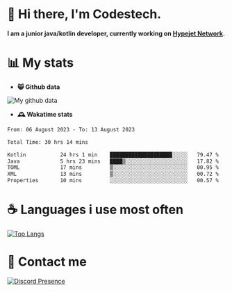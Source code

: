 # 👋 Hi there, I'm Codestech.
**I am a junior java/kotlin developer, currently working on [Hypejet Network](https://github.com/Hypejet).**

# 📊 My stats
- **😸 Github data**

![My github data](https://github-readme-stats.vercel.app/api?username=Codestech1&count_private=true&include_all_commits=true&theme=codeSTACKr)

- **🕰️ Wakatime stats**
<!--START_SECTION:waka-->

```txt
From: 06 August 2023 - To: 13 August 2023

Total Time: 30 hrs 14 mins

Kotlin           24 hrs 1 min    ████████████████████░░░░░   79.47 %
Java             5 hrs 23 mins   ████▒░░░░░░░░░░░░░░░░░░░░   17.82 %
TOML             17 mins         ▒░░░░░░░░░░░░░░░░░░░░░░░░   00.95 %
XML              13 mins         ▒░░░░░░░░░░░░░░░░░░░░░░░░   00.72 %
Properties       10 mins         ░░░░░░░░░░░░░░░░░░░░░░░░░   00.57 %
```

<!--END_SECTION:waka-->

# ☕ Languages i use most often
[![Top Langs](https://github-readme-stats.vercel.app/api/top-langs/?username=Codestech1&layout=compact&langs_count=8&exclude_repo=window5000.github.io&theme=codeSTACKr)](https://github.com/anuraghazra/github-readme-stats)

# 💬 Contact me
[![Discord Presence](https://lanyard.cnrad.dev/api/650718742157852740)](https://discord.com/users/650718742157852740)
</br>
